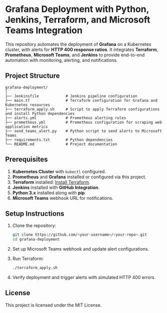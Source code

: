 # Grafana Deployment with Python, Jenkins, Terraform, and Microsoft Teams Integration

This repository automates the deployment of **Grafana** on a Kubernetes cluster, with alerts for **HTTP 400 response ratios**. It integrates **Terraform**, **Prometheus**, **Microsoft Teams**, and **Jenkins** to provide end-to-end automation with monitoring, alerting, and notifications.

## Project Structure

```
grafana-deployment/
│
├── Jenkinsfile            # Jenkins pipeline configuration
├── main.tf                # Terraform configuration for Grafana and Kubernetes resources
├── terraform_apply.sh     # Script to apply Terraform configurations and install Python dependencies
├── alerts.yml             # Prometheus alerting rules
├── prometheus.yml         # Prometheus configuration for scraping web application metrics
├── send_teams_alert.py    # Python script to send alerts to Microsoft Teams
├── requirements.txt       # Python dependencies
└── README.md              # Project documentation
```

## Prerequisites

1. **Kubernetes Cluster** with `kubectl` configured.
2. **Prometheus** and **Grafana** installed or configured via this project.
3. **Terraform** installed: [Install Terraform](https://learn.hashicorp.com/tutorials/terraform/install-cli).
4. **Jenkins** installed with **GitHub Integration**.
5. **Python 3.x** installed along with **pip**.
6. **Microsoft Teams** webhook URL for notifications.

## Setup Instructions

1. Clone the repository:
    ```bash
    git clone https://github.com/<your-username>/<your-repo>.git
    cd grafana-deployment
    ```

2. Set up Microsoft Teams webhook and update alert configurations.

3. Run Terraform:
    ```bash
    ./terraform_apply.sh
    ```

4. Verify deployment and trigger alerts with simulated HTTP 400 errors.

## License

This project is licensed under the MIT License.
